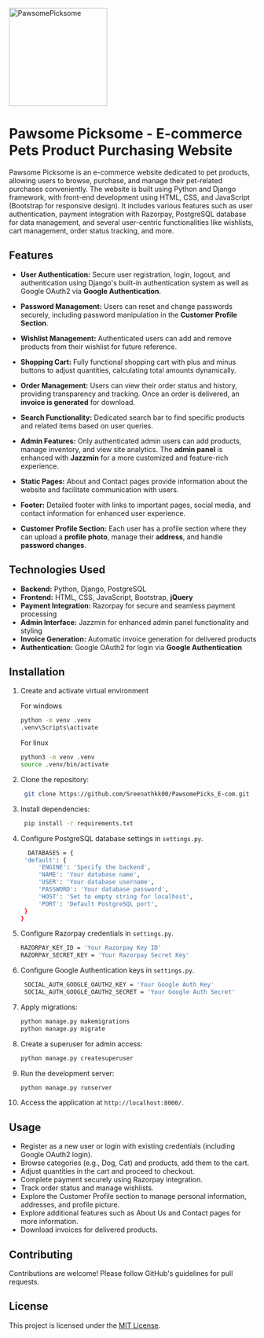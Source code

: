 <img src="https://github.com/user-attachments/assets/37c7bad1-d80d-4286-85fc-9d8418cd644a" alt="PawsomePicksome" width="200" height="200"> </br>

# Pawsome Picksome - E-commerce Pets Product Purchasing Website 

Pawsome Picksome is an e-commerce website dedicated to pet products, allowing users to browse, purchase, and manage their pet-related purchases conveniently. The website is built using Python and Django framework, with front-end development using HTML, CSS, and JavaScript (Bootstrap for responsive design). It includes various features such as user authentication, payment integration with Razorpay, PostgreSQL database for data management, and several user-centric functionalities like wishlists, cart management, order status tracking, and more.

## Features

- **User Authentication:** Secure user registration, login, logout, and authentication using Django's built-in authentication system as well as Google OAuth2 via **Google Authentication**.
  
- **Password Management:** Users can reset and change passwords securely, including password manipulation in the **Customer Profile Section**.

- **Wishlist Management:** Authenticated users can add and remove products from their wishlist for future reference.

- **Shopping Cart:** Fully functional shopping cart with plus and minus buttons to adjust quantities, calculating total amounts dynamically.

- **Order Management:** Users can view their order status and history, providing transparency and tracking. Once an order is delivered, an **invoice is generated** for download.

- **Search Functionality:** Dedicated search bar to find specific products and related items based on user queries.

- **Admin Features:** Only authenticated admin users can add products, manage inventory, and view site analytics. The **admin panel** is enhanced with **Jazzmin** for a more customized and feature-rich experience.

- **Static Pages:** About and Contact pages provide information about the website and facilitate communication with users.

- **Footer:** Detailed footer with links to important pages, social media, and contact information for enhanced user experience.

- **Customer Profile Section:** Each user has a profile section where they can upload a **profile photo**, manage their **address**, and handle **password changes**.

## Technologies Used

- **Backend:** Python, Django, PostgreSQL
- **Frontend:** HTML, CSS, JavaScript, Bootstrap, **jQuery**
- **Payment Integration:** Razorpay for secure and seamless payment processing
- **Admin Interface:** Jazzmin for enhanced admin panel functionality and styling
- **Invoice Generation:** Automatic invoice generation for delivered products
- **Authentication:** Google OAuth2 for login via **Google Authentication**


## Installation

1. Create and activate virtual environment

   For windows
   ```cmd
   python -m venv .venv
   .venv\Scripts\activate
   ```

   For linux
   ```bash
   python3 -m venv .venv
   source .venv/bin/activate
   ```

2. Clone the repository:
   ```bash
    git clone https://github.com/Sreenathkk00/PawsomePicks_E-com.git
3. Install dependencies:
   ```bash
    pip install -r requirements.txt
4. Configure PostgreSQL database settings in `settings.py`.
   ```bash
     DATABASES = {
    'default': {
        'ENGINE': 'Specify the backend',
        'NAME': 'Your database name',
        'USER': 'Your database username',
        'PASSWORD': 'Your database password',
        'HOST': 'Set to empty string for localhost',
        'PORT': 'Default PostgreSQL port',
    }
   }
5. Configure Razorpay credentials in `settings.py`.
   ```bash
   RAZORPAY_KEY_ID = 'Your Razorpay Key ID'
   RAZORPAY_SECRET_KEY = 'Your Razorpay Secret Key'
6. Configure Google Authentication keys in `settings.py`.
   ```bash
    SOCIAL_AUTH_GOOGLE_OAUTH2_KEY = 'Your Google Auth Key'
    SOCIAL_AUTH_GOOGLE_OAUTH2_SECRET = 'Your Google Auth Secret'
7. Apply migrations:
   ```bash
   python manage.py makemigrations
   python manage.py migrate
8. Create a superuser for admin access:
   ```bash
   python manage.py createsuperuser
9. Run the development server:
    ```bash
   python manage.py runserver
10. Access the application at `http://localhost:8000/`.

## Usage

- Register as a new user or login with existing credentials (including Google OAuth2 login).
- Browse categories (e.g., Dog, Cat) and products, add them to the cart.
- Adjust quantities in the cart and proceed to checkout.
- Complete payment securely using Razorpay integration.
- Track order status and manage wishlists.
- Explore the Customer Profile section to manage personal information, addresses, and profile picture.
- Explore additional features such as About Us and Contact pages for more information.
- Download invoices for delivered products.

## Contributing

Contributions are welcome! Please follow GitHub's guidelines for pull requests.

## License

This project is licensed under the [MIT License](LICENSE).
